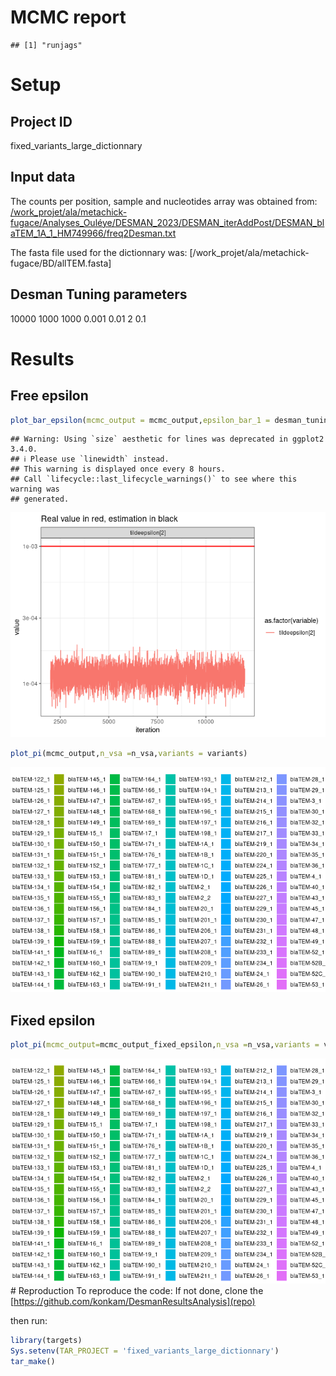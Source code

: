 MCMC report
================

    ## [1] "runjags"

# Setup

## Project ID

fixed_variants_large_dictionnary

## Input data

The counts per position, sample and nucleotides array was obtained from:
[/work_projet/ala/metachick-fugace/Analyses_Ouléye/DESMAN_2023/DESMAN_iterAddPost/DESMAN_blaTEM_1A_1_HM749966/freq2Desman.txt]()

The fasta file used for the dictionnary was:
\[/work_projet/ala/metachick-fugace/BD/allTEM.fasta\]

## Desman Tuning parameters

10000
1000
1000
0.001
0.01
2
0.1

# Results

## Free epsilon

``` r
plot_bar_epsilon(mcmc_output = mcmc_output,epsilon_bar_1 = desman_tuning_parameters$epsilon_bar_1)
```

    ## Warning: Using `size` aesthetic for lines was deprecated in ggplot2 3.4.0.
    ## ℹ Please use `linewidth` instead.
    ## This warning is displayed once every 8 hours.
    ## Call `lifecycle::last_lifecycle_warnings()` to see where this warning was
    ## generated.

![](fixed_variants_large_dictionnary_files/figure-gfm/unnamed-chunk-4-1.png)<!-- -->

``` r
plot_pi(mcmc_output,n_vsa =n_vsa,variants = variants)
```

![](fixed_variants_large_dictionnary_files/figure-gfm/unnamed-chunk-4-2.png)<!-- -->

## Fixed epsilon

``` r
plot_pi(mcmc_output=mcmc_output_fixed_epsilon,n_vsa =n_vsa,variants = variants )
```

![](fixed_variants_large_dictionnary_files/figure-gfm/unnamed-chunk-5-1.png)<!-- -->
\# Reproduction To reproduce the code: If not done, clone the
[https://github.com/konkam/DesmanResultsAnalysis](repo)

then run:

``` r
library(targets)
Sys.setenv(TAR_PROJECT = 'fixed_variants_large_dictionnary')
tar_make()
```
